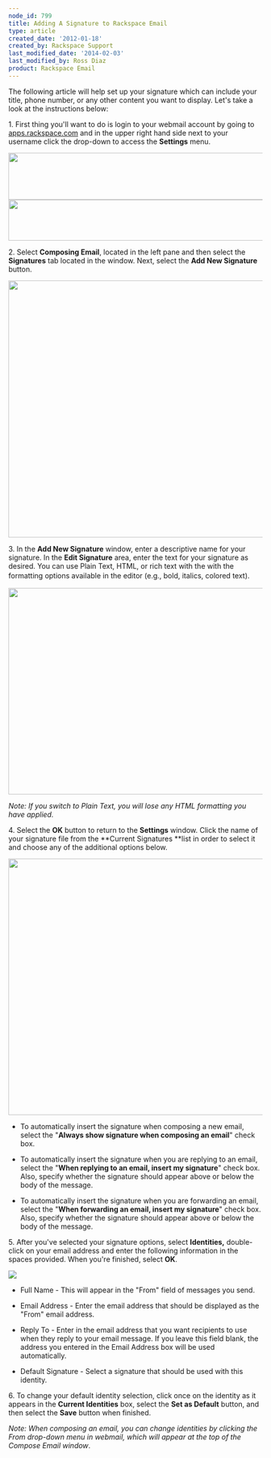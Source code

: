 ```yaml
---
node_id: 799
title: Adding A Signature to Rackspace Email
type: article
created_date: '2012-01-18'
created_by: Rackspace Support
last_modified_date: '2014-02-03'
last_modified_by: Ross Diaz
product: Rackspace Email
---
```


The following article will help set up your signature which can include
your title, phone number, or any other content you want to display.
Let's take a look at the instructions below:

1\. First thing you'll want to do is login to your webmail account by
going to [apps.rackspace.com](http://apps.rackspace.com) and in the
upper right hand side next to your username click the drop-down to
access the **Settings** menu.

<img src="https://8026b2e3760e2433679c-fffceaebb8c6ee053c935e8915a3fbe7.ssl.cf2.rackcdn.com/field/image/WebmailBar.png" width="698" height="93" />



<img src="https://8026b2e3760e2433679c-fffceaebb8c6ee053c935e8915a3fbe7.ssl.cf2.rackcdn.com/field/image/WebmailSettings.png" width="703" height="81" />

2\. Select **Composing Email**, located in the left pane and then select
the **Signatures** tab located in the window. Next, select the **Add New
Signature** button.

<img src="https://8026b2e3760e2433679c-fffceaebb8c6ee053c935e8915a3fbe7.ssl.cf2.rackcdn.com/field/image/AddNewSig.png" width="613" height="509" />

3\. In the **Add New Signature** window, enter a descriptive name for
your signature. In the **Edit Signature** area, enter the text for your
signature as desired. You can use Plain Text, HTML, or rich text with
the with the formatting options available in the editor <span
style="line-height: 1.538em;">(e.g., bold, italics, colored
text)</span><span style="line-height: 1.538em;">. </span>

<img src="https://8026b2e3760e2433679c-fffceaebb8c6ee053c935e8915a3fbe7.ssl.cf2.rackcdn.com/field/image/TestSig.png" width="613" height="409" />

*Note:* *If you switch to Plain Text, you will lose any HTML formatting
you have applied.*

4\. Select the **OK** button to return to the **Settings** window. Click
the name of your signature file from the **Current Signatures **list in
order to select it and choose any of the additional options below.

<img src="https://8026b2e3760e2433679c-fffceaebb8c6ee053c935e8915a3fbe7.ssl.cf2.rackcdn.com/field/image/SigOptions.png" width="612" height="508" />

-   To automatically insert the signature when composing a new email,
    select the "**Always show signature when composing an email**"
    check box.

<!-- -->

-   To automatically insert the signature when you are replying to an
    email, select the "**When replying to an email, insert my
    signature**" check box. Also, specify whether the signature should
    appear above or below the body of the message.

<!-- -->

-   To automatically insert the signature when you are forwarding an
    email, select the "**When forwarding an email, insert my
    signature**" check box. Also, specify whether the signature should
    appear above or below the body of the message.



5\. After you've selected your signature options, select
**Identities,** double-click on your email address and enter the
following information in the spaces provided. When you're finished,
select **OK**.

![](http://c2920127.r27.cf2.rackcdn.com/(E%26A)RackspaceEmailSignature6.png)

-   Full Name - This will appear in the "From" field of messages
    you send.

<!-- -->

-   Email Address - Enter the email address that should be displayed as
    the "From" email address.

<!-- -->

-   Reply To - Enter in the email address that you want recipients to
    use when they reply to your email message. If you leave this field
    blank, the address you entered in the Email Address box will be
    used automatically.

<!-- -->

-   Default Signature - Select a signature that should be used with
    this identity.

6\. To change your default identity selection, click once on the identity
as it appears in the **Current Identities** box, select the **Set as
Default** button, and then select the **Save** button when finished.

*Note:* *When composing an email, you can change identities by clicking
the From drop-down menu in webmail, which will appear at the top of the
Compose Email window*.

